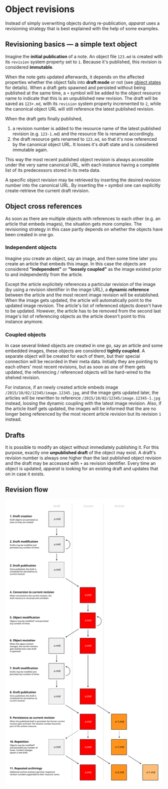 Object revisions
================

Instead of simply overwriting objects during re-publication, *apparat* uses a revisioning strategy that is best explained with the help of some examples.


Revisioning basics — a simple text object
------------------------------------------

Imagine the **initial publication** of a note. An object file `123.md` is created with its `revision` system property set to `1`. Because it's published, this revision is considered **immutable**.

When the note gets updated afterwards, it depends on the affected properties whether the object falls into **draft mode** or not (see [object states](object-states.md) for details). When a draft gets spawned and persisted without being published at the same time, a `+` symbol will be added to the object resource name to indicate that this is an unpublished new revision. The draft will be saved as `123+.md`, with its `revision` system property incremented to `2`, while the canonical object URL will still reference the latest published revision.

When the draft gets finally published,

1. a revision number is added to the resource name of the latest published revision (e.g. `123-1.md`) and the resource file is renamed accordingly.
2. the draft resource gets renamed to `123.md`, so that it's now referenced by the canonical object URL. It looses it's draft state and is considered immutable again.

This way the most recent published object revision is always accessible under the very same canonical URL, with each instance having a complete list of its predecessors stored in its meta data.

A specific object revision may be retrieved by inserting the desired revision number into the canonical URL. By inserting the `+` symbol one can explicitly create-retrieve the current draft revision.


Object cross references
-----------------------

As soon as there are multiple objects with references to each other (e.g. an article that embeds images), the situation gets more complex. The revisioning strategy in this case partly depends on whether the objects have been created in one go.


### Independent objects

Imagine you create an object, say an image, and then some time later you create an article that embeds this image. In this case the objects are considered **"independent"** or **"loosely coupled"** as the image existed prior to and independently from the article.

Except the article explicitely references a particular revision of the image (by using a revision identifier in the image URL), a **dynamic reference** between the article and the most recent image revision will be established. When the image gets updated, the article will automatically point to the updated image revision. The article's list of referenced objects doesn't have to be updated. However, the article has to be removed from the second last image's list of referencing objects as the article doesn't point to this instance anymore.

### Coupled objects

In case several linked objects are created in one go, say an article and some embedded images, these objects are considered **tightly coupled**. A separate object will be created for each of them, but their special connection will be recorded in their meta data. Initially they are pointing to each others' most recent revisions, but as soon as one of them gets updated, the referencing / referenced objects will be hard-wired to the shelved revision.

For instance, if an newly created article embeds image `/2015/10/02/12345/image.12345.jpg`, and the  image gets updated later, the articles will be rewritten to reference `/2015/10/02/12345/image.12345-1.jpg` instead, loosing the dynamic coupling with the latest image revision. Also, if the article itself gets updated, the images will be informed that the are no longer being referenced by the most recent article revision but its revision `1` instead.


Drafts
------

It is possible to modify an object without immediately publishing it. For this purpose, exactly one **unpublished draft** of the object may exist. A draft's revision number is always one higher than the last published object revision and the draft may be accessed with `+` as revision identifier. Every time an object is updated, *apparat* is looking for an existing draft and updates that on in case it exists.


Revision flow
-------------

![Object revision life cycle](object-revisions.svg)
